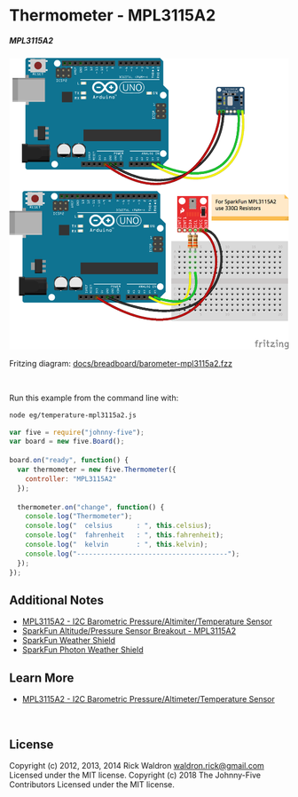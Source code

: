 <!--remove-start-->

# Thermometer - MPL3115A2

<!--remove-end-->






##### MPL3115A2



![docs/breadboard/barometer-mpl3115a2.png](breadboard/barometer-mpl3115a2.png)<br>

Fritzing diagram: [docs/breadboard/barometer-mpl3115a2.fzz](breadboard/barometer-mpl3115a2.fzz)

&nbsp;




Run this example from the command line with:
```bash
node eg/temperature-mpl3115a2.js
```


```javascript
var five = require("johnny-five");
var board = new five.Board();

board.on("ready", function() {
  var thermometer = new five.Thermometer({
    controller: "MPL3115A2"
  });

  thermometer.on("change", function() {
    console.log("Thermometer");
    console.log("  celsius      : ", this.celsius);
    console.log("  fahrenheit   : ", this.fahrenheit);
    console.log("  kelvin       : ", this.kelvin);
    console.log("--------------------------------------");
  });
});


```








## Additional Notes
- [MPL3115A2 - I2C Barometric Pressure/Altimiter/Temperature Sensor](https://www.adafruit.com/products/1893)
- [SparkFun Altitude/Pressure Sensor Breakout - MPL3115A2](https://www.sparkfun.com/products/11084)
- [SparkFun Weather Shield](https://www.sparkfun.com/products/12081)
- [SparkFun Photon Weather Shield](https://www.sparkfun.com/products/13630)


## Learn More

- [MPL3115A2 - I2C Barometric Pressure/Altimeter/Temperature Sensor](https://www.adafruit.com/product/1893)

&nbsp;

<!--remove-start-->

## License
Copyright (c) 2012, 2013, 2014 Rick Waldron <waldron.rick@gmail.com>
Licensed under the MIT license.
Copyright (c) 2018 The Johnny-Five Contributors
Licensed under the MIT license.

<!--remove-end-->
